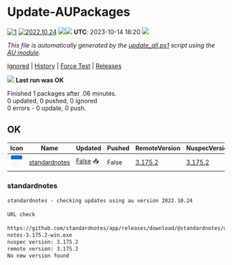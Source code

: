 # Update-AUPackages
[![1](https://img.shields.io/badge/AU%20packages-1-red.svg)](#ok)
[![2022.10.24](https://img.shields.io/badge/AU-2022.10.24-blue.svg)](https://www.powershellgallery.com/packages/AU)
[![](http://transparent-favicon.info/favicon.ico)](#)[![](http://transparent-favicon.info/favicon.ico)](#)
**UTC**: 2023-10-14 18:20 [![](http://transparent-favicon.info/favicon.ico)](#) [](https://github.com/)

_This file is automatically generated by the [update_all.ps1](https://github.com/majkinetor/au-packages-template/blob/master/update_all.ps1) script using the [AU module](https://github.com/majkinetor/au)._

[Ignored](#ignored) | [History](#update-history) | [Force Test](https://gist.github.com/) | [Releases](https://github.com//tags)

<img src='https://cdn.jsdelivr.net/gh/majkinetor/au@master/AU/Plugins/Report/r_ok.png' width='24'> **Last run was OK**

Finished 1 packages after .06 minutes.  
0 updated, 0 pushed, 0 ignored  
0 errors - 0 update, 0 push.  


## OK


|Icon|Name|Updated|Pushed|RemoteVersion|NuspecVersion|
|---|---|---|---|---|---|
|<img src="https://raw.githubusercontent.com/standardnotes/app/main/packages/desktop/build/icon/Icon-512x512.png" width="32" height="32"/>|[standardnotes](https://chocolatey.org/packages/standardnotes/3.175.2)|[False](#standardnotes) &#x1F4E5;|False|[3.175.2](https://standardnotes.com)|[3.175.2](https://github.com/USERNAME/REPOSITORY-NAME/tree/master/automatic/standardnotes)|


### standardnotes



```
standardnotes - checking updates using au version 2022.10.24

URL check
  https://github.com/standardnotes/app/releases/download/@standardnotes/desktop@3.175.2/standard-notes-3.175.2-win.exe
nuspec version: 3.175.2
remote version: 3.175.2
No new version found
```

